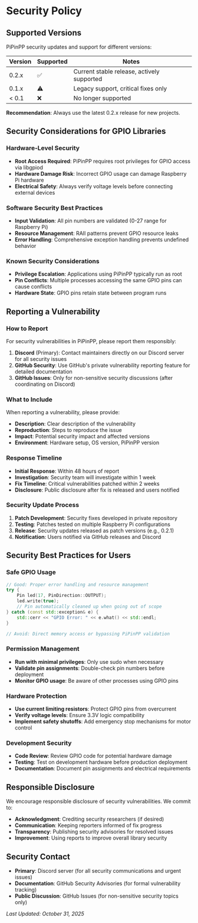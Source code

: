 # Security Policy

## Supported Versions

PiPinPP security updates and support for different versions:

| Version | Supported          | Notes                                    |
| ------- | ------------------ | ---------------------------------------- |
| 0.2.x   | :white_check_mark: | Current stable release, actively supported |
| 0.1.x   | :warning:          | Legacy support, critical fixes only     |
| < 0.1   | :x:                | No longer supported                      |

**Recommendation**: Always use the latest 0.2.x release for new projects.

## Security Considerations for GPIO Libraries

### Hardware-Level Security
- **Root Access Required**: PiPinPP requires root privileges for GPIO access via libgpiod
- **Hardware Damage Risk**: Incorrect GPIO usage can damage Raspberry Pi hardware
- **Electrical Safety**: Always verify voltage levels before connecting external devices

### Software Security Best Practices
- **Input Validation**: All pin numbers are validated (0-27 range for Raspberry Pi)
- **Resource Management**: RAII patterns prevent GPIO resource leaks
- **Error Handling**: Comprehensive exception handling prevents undefined behavior

### Known Security Considerations
- **Privilege Escalation**: Applications using PiPinPP typically run as root
- **Pin Conflicts**: Multiple processes accessing the same GPIO pins can cause conflicts
- **Hardware State**: GPIO pins retain state between program runs

## Reporting a Vulnerability

### How to Report
For security vulnerabilities in PiPinPP, please report them responsibly:

1. **Discord** (Primary): Contact maintainers directly on our Discord server for all security issues
2. **GitHub Security**: Use GitHub's private vulnerability reporting feature for detailed documentation
3. **GitHub Issues**: Only for non-sensitive security discussions (after coordinating on Discord)

### What to Include
When reporting a vulnerability, please provide:
- **Description**: Clear description of the vulnerability
- **Reproduction**: Steps to reproduce the issue
- **Impact**: Potential security impact and affected versions
- **Environment**: Hardware setup, OS version, PiPinPP version

### Response Timeline
- **Initial Response**: Within 48 hours of report
- **Investigation**: Security team will investigate within 1 week
- **Fix Timeline**: Critical vulnerabilities patched within 2 weeks
- **Disclosure**: Public disclosure after fix is released and users notified

### Security Update Process
1. **Patch Development**: Security fixes developed in private repository
2. **Testing**: Patches tested on multiple Raspberry Pi configurations
3. **Release**: Security updates released as patch versions (e.g., 0.2.1)
4. **Notification**: Users notified via GitHub releases and Discord

## Security Best Practices for Users

### Safe GPIO Usage
```cpp
// Good: Proper error handling and resource management
try {
    Pin led(17, PinDirection::OUTPUT);
    led.write(true);
    // Pin automatically cleaned up when going out of scope
} catch (const std::exception& e) {
    std::cerr << "GPIO Error: " << e.what() << std::endl;
}

// Avoid: Direct memory access or bypassing PiPinPP validation
```

### Permission Management
- **Run with minimal privileges**: Only use sudo when necessary
- **Validate pin assignments**: Double-check pin numbers before deployment
- **Monitor GPIO usage**: Be aware of other processes using GPIO pins

### Hardware Protection
- **Use current limiting resistors**: Protect GPIO pins from overcurrent
- **Verify voltage levels**: Ensure 3.3V logic compatibility
- **Implement safety shutoffs**: Add emergency stop mechanisms for motor control

### Development Security
- **Code Review**: Review GPIO code for potential hardware damage
- **Testing**: Test on development hardware before production deployment
- **Documentation**: Document pin assignments and electrical requirements

## Responsible Disclosure

We encourage responsible disclosure of security vulnerabilities. We commit to:

- **Acknowledgment**: Crediting security researchers (if desired)
- **Communication**: Keeping reporters informed of fix progress
- **Transparency**: Publishing security advisories for resolved issues
- **Improvement**: Using reports to improve overall library security

## Security Contact

- **Primary**: Discord server (for all security communications and urgent issues)
- **Documentation**: GitHub Security Advisories (for formal vulnerability tracking)
- **Public Discussion**: GitHub Issues (for non-sensitive security topics only)

*Last Updated: October 31, 2025*
